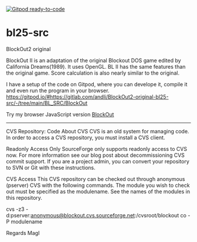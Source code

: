 [![Gitpod ready-to-code](https://img.shields.io/badge/Gitpod-ready--to--code-blue?logo=gitpod)](https://gitpod.io/#https://github.com/jlivingstonsg/BlockOut2-original-bl25-src)

# bl25-src
 BlockOut2 original

BlockOut II is an adaptation of the original Blockout DOS game edited by California Dreams(1989). 
It uses OpenGL. BL II has the same features than the original game. 
Score calculation is also nearly similar to the original.

I have a setup of the code on Gitpod, where you can develope it, compile it and even run the program in your browser.
https://gitpod.io/#https://gitlab.com/andli/BlockOut2-original-bl25-src/-/tree/main/BL_SRC/BlockOut


Try my browser JavaScript version
[BlockOut](  https://gamereality.se/blockout/index.php/)<br>


----------------------------------------------------------------

CVS Repository: Code
About CVS
CVS is an old system for managing code. In order to access a CVS repository, you must install a CVS client.

Readonly Access Only
SourceForge only supports readonly access to CVS now. For more information see our blog post about decommissioning CVS commit support. If you are a project admin, you can convert your repository to SVN or Git with these instructions.

CVS Access
This CVS repository can be checked out through anonymous (pserver) CVS with the following commands. The module you wish to check out must be specified as the modulename. See the names of the modules in this repository.

cvs -z3 -d:pserver:anonymous@blockout.cvs.sourceforge.net:/cvsroot/blockout co -P modulename


Regards MagI 
